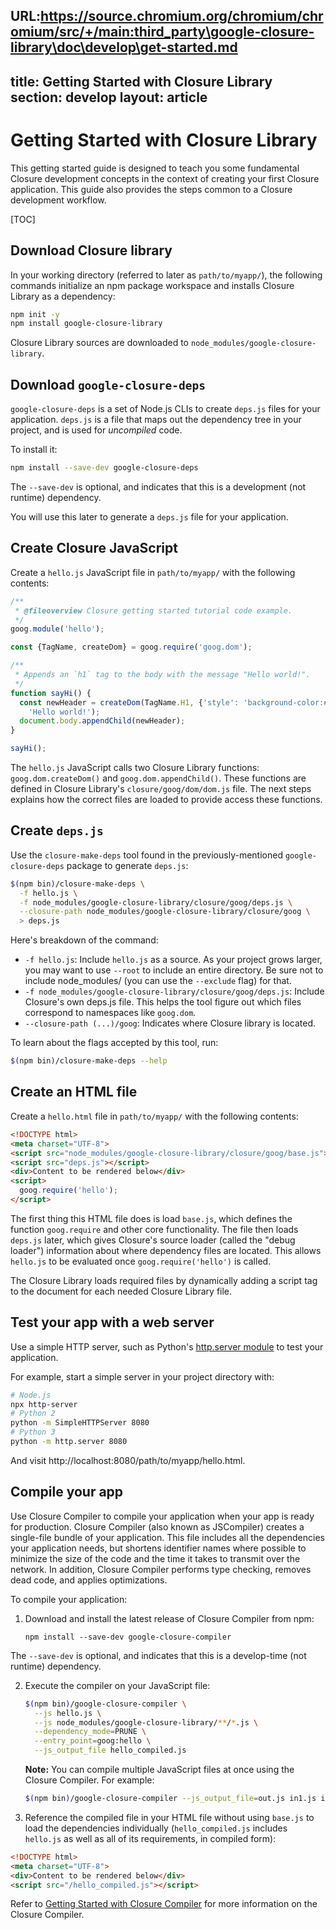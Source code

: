 URL:https://source.chromium.org/chromium/chromium/src/+/main:third_party\google-closure-library\doc\develop\get-started.md
---
title: Getting Started with Closure Library
section: develop
layout: article
---


<!-- Documentation licensed under CC BY 4.0 -->
<!-- License available at https://creativecommons.org/licenses/by/4.0/ -->

# Getting Started with Closure Library

This getting started guide is designed to teach you some fundamental Closure
development concepts in the context of creating your first Closure application.
This guide also provides the steps common to a Closure development workflow.

[TOC] <!-- MOE:strip_line -->


## Download Closure library

In your working directory (referred to later as `path/to/myapp/`), the following
commands initialize an npm package workspace and installs Closure Library as a
dependency:

```sh
npm init -y
npm install google-closure-library
```

Closure Library sources are downloaded to `node_modules/google-closure-library`.

## Download `google-closure-deps`

`google-closure-deps` is a set of Node.js CLIs to create `deps.js` files for
your application. `deps.js` is a file that maps out the dependency tree in your
project, and is used for _uncompiled_ code.

To install it:

```sh
npm install --save-dev google-closure-deps
```

The `--save-dev` is optional, and indicates that this is a development (not
runtime) dependency.

You will use this later to generate a `deps.js` file for your application.

## Create Closure JavaScript

Create a `hello.js` JavaScript file in `path/to/myapp/` with the following
contents:

```js
/**
 * @fileoverview Closure getting started tutorial code example.
 */
goog.module('hello');

const {TagName, createDom} = goog.require('goog.dom');

/**
 * Appends an `h1` tag to the body with the message "Hello world!".
 */
function sayHi() {
  const newHeader = createDom(TagName.H1, {'style': 'background-color:#EEE'},
    'Hello world!');
  document.body.appendChild(newHeader);
}

sayHi();
```

The `hello.js` JavaScript calls two Closure Library functions:
`goog.dom.createDom()` and `goog.dom.appendChild()`. These functions are defined
in Closure Library's `closure/goog/dom/dom.js` file. The next steps
explains how the correct files are loaded to provide access these functions.



## Create `deps.js`

Use the `closure-make-deps` tool found in the previously-mentioned
`google-closure-deps` package to generate `deps.js`:

```sh
$(npm bin)/closure-make-deps \
  -f hello.js \
  -f node_modules/google-closure-library/closure/goog/deps.js \
  --closure-path node_modules/google-closure-library/closure/goog \
  > deps.js
```

Here's breakdown of the command:
  * `-f hello.js`: Include `hello.js` as a source. As your project grows larger,
    you may want to use `--root` to include an entire directory. Be sure not to
    include node_modules/ (you can use the `--exclude` flag) for that.
  * `-f node_modules/google-closure-library/closure/goog/deps.js`: Include
    Closure's own deps.js file. This helps the tool figure out which files
    correspond to namespaces like `goog.dom`.
  * `--closure-path (...)/goog`: Indicates where Closure library is located.

To learn about the flags accepted by this tool, run:

```sh
$(npm bin)/closure-make-deps --help
```

## Create an HTML file

Create a `hello.html` file in `path/to/myapp/` with the following contents:

```html
<!DOCTYPE html>
<meta charset="UTF-8">
<script src="node_modules/google-closure-library/closure/goog/base.js"></script>
<script src="deps.js"></script>
<div>Content to be rendered below</div>
<script>
  goog.require('hello');
</script>
```


The first thing this HTML file does is load `base.js`, which defines the
function `goog.require` and other core functionality. The file then loads
 `deps.js` later, which gives Closure's source loader (called the
"debug loader") information about where dependency files are located. This
allows `hello.js` to be evaluated once `goog.require('hello')` is called.

The Closure Library loads required files by dynamically adding a script tag to
the document for each needed Closure Library file.


## Test your app with a web server
Use a simple HTTP server, such as Python's [http.server module](https://docs.python.org/3/library/http.server.html)
to test your application.

For example, start a simple server in your project directory with:

```sh
# Node.js
npx http-server
# Python 2
python -m SimpleHTTPServer 8080
# Python 3
python -m http.server 8080
```

And visit http://localhost:8080/path/to/myapp/hello.html.


## Compile your app

Use Closure Compiler to compile your application when your app is ready for
production. Closure Compiler (also known as JSCompiler) creates a single-file
bundle of your application. This file includes all the dependencies your
application needs, but shortens identifier names where possible to minimize the
size of the code and the time it takes to transmit over the network. In
addition, Closure Compiler performs type checking, removes dead code, and
applies optimizations.

To compile your application:

1. Download and install the latest release of Closure Compiler from npm:

    ```
    npm install --save-dev google-closure-compiler
    ```

The `--save-dev` is optional, and indicates that this is a develop-time (not
runtime) dependency.

2. Execute the compiler on your JavaScript file:

    ```sh
    $(npm bin)/google-closure-compiler \
      --js hello.js \
      --js node_modules/google-closure-library/**/*.js \
      --dependency_mode=PRUNE \
      --entry_point=goog:hello \
      --js_output_file hello_compiled.js
    ```

    **Note:** You can compile multiple JavaScript files at once using the Closure
    Compiler. For example:

    ```sh
    $(npm bin)/google-closure-compiler --js_output_file=out.js in1.js in2.js in3.js ...
    ```

3. Reference the compiled file in your HTML file without using
`base.js` to load the dependencies individually (`hello_compiled.js` includes
`hello.js` as well as all of its requirements, in compiled form):

```html
<!DOCTYPE html>
<meta charset="UTF-8">
<div>Content to be rendered below</div>
<script src="/hello_compiled.js"></script>
```

Refer to [Getting Started with Closure Compiler](https://github.com/google/closure-compiler#getting-started)
for more information on the Closure Compiler.


